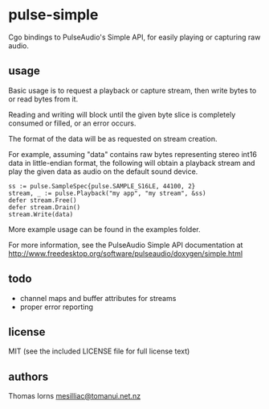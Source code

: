 pulse-simple
============

Cgo bindings to PulseAudio's Simple API,
for easily playing or capturing raw audio.

usage
-----

Basic usage is to request a playback or capture stream,
then write bytes to or read bytes from it.

Reading and writing will block until the given byte slice
is completely consumed or filled, or an error occurs.

The format of the data will be as requested on stream creation.

For example, assuming "data" contains raw bytes representing stereo int16 data
in little-endian format, the following will obtain a playback stream
and play the given data as audio on the default sound device.

    ss := pulse.SampleSpec{pulse.SAMPLE_S16LE, 44100, 2}
    stream, _ := pulse.Playback("my app", "my stream", &ss)
    defer stream.Free()
    defer stream.Drain()
    stream.Write(data)

More example usage can be found in the examples folder.

For more information, see the PulseAudio Simple API documentation at
http://www.freedesktop.org/software/pulseaudio/doxygen/simple.html

todo
----

 * channel maps and buffer attributes for streams
 * proper error reporting

license
-------

MIT (see the included LICENSE file for full license text)

authors
-------

Thomas Iorns <mesilliac@tomanui.net.nz>

